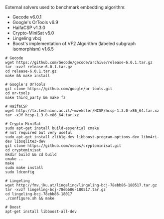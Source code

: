 External solvers used to benchmark embedding algorithm:
* Gecode v6.0.1
* Google's OrTools v6.9
* HaifaCSP v1.3.0
* Crypto-MiniSat v5.0
* Lingeling vbcj
* Boost's implementation of VF2 Algorithm (labeled subgraph isomorphism) v1.6.5


```
# Gecode
wget https://github.com/Gecode/gecode/archive/release-6.0.1.tar.gz
tar -xvzf release-6.0.1.tar.gz
cd release-6.0.1.tar.gz
make && make install

# Google's OrTools
git clone https://github.com/google/or-tools.git
cd or-tools
make third_party && make fz

# HaifaCSP
wget http://tx.technion.ac.il/~mveksler/HCSP/hcsp-1.3.0-x86_64.tar.xz
tar -xJf hcsp-1.3.0-x86_64.tar.xz

# Crypto-MiniSat
sudo apt-get install build-essential cmake
# not required but very useful
sudo apt-get install zlib1g-dev libboost-program-options-dev libm4ri-dev libsqlite3-dev
git clone https://github.com/msoos/cryptominisat.git
cd cryptominisat
mkdir build && cd build
cmake ..
make
sudo make install
sudo ldconfig

# Lingeling
wget http://fmv.jku.at/lingeling/lingeling-bcj-78ebb86-180517.tar.gz
tar -xvzf lingeling-bcj-78ebb86-180517.tar.gz
cd lingeling-bcj-78ebb86-18017
./configure.sh && make

# Boost
apt-get install libboost-all-dev
```
